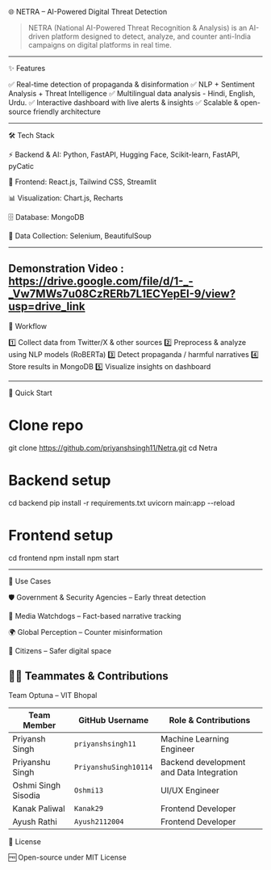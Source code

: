 🌐 NETRA – AI-Powered Digital Threat Detection

> NETRA (National AI-Powered Threat Recognition & Analysis) is an AI-driven platform designed to detect, analyze, and counter anti-India campaigns on digital platforms in real time.


---

✨ Features

✅ Real-time detection of propaganda & disinformation 
✅ NLP + Sentiment Analysis + Threat Intelligence
✅ Multilingual data analysis - Hindi, English, Urdu.
✅ Interactive dashboard with live alerts & insights
✅ Scalable & open-source friendly architecture


---

🛠 Tech Stack

⚡ Backend & AI: Python, FastAPI, Hugging Face, Scikit-learn, FastAPI, pyCatic

🎨 Frontend: React.js, Tailwind CSS, Streamlit

📊 Visualization: Chart.js, Recharts

🗄 Database: MongoDB

🔎 Data Collection: Selenium, BeautifulSoup

---
Demonstration Video : https://drive.google.com/file/d/1-_-_Vw7MWs7u08CzRERb7L1ECYepEI-9/view?usp=drive_link
---

🔄 Workflow

1️⃣ Collect data from Twitter/X & other sources
2️⃣ Preprocess & analyze using NLP models (RoBERTa)
3️⃣ Detect propaganda / harmful narratives
4️⃣ Store results in MongoDB
5️⃣ Visualize insights on dashboard


---

🚀 Quick Start

# Clone repo
git clone https://github.com/priyanshsingh11/Netra.git
cd Netra

# Backend setup
cd backend
pip install -r requirements.txt
uvicorn main:app --reload

# Frontend setup
cd frontend
npm install
npm start


---

📌 Use Cases

🛡 Government & Security Agencies – Early threat detection

📢 Media Watchdogs – Fact-based narrative tracking

🌍 Global Perception – Counter misinformation

👥 Citizens – Safer digital space


## 👨‍💻 Teammates & Contributions

   Team Optuna – VIT Bhopal

| Team Member        | GitHub Username | Role & Contributions                                      |
|--------------------|-----------------|------------------------------------------------------------|
| Priyansh Singh   | `priyanshsingh11`  | Machine Learning Engineer     |
| Priyanshu Singh  | `PriyanshuSingh10114`     | Backend development and Data Integration   |
| Oshmi Singh Sisodia   | `Oshmi13`     | UI/UX Engineer         |
| Kanak Paliwal  | `Kanak29`     | Frontend Developer      |
 Ayush Rathi  | `Ayush2112004`     | Frontend Developer       |

📜 License

🆓 Open-source under MIT License



